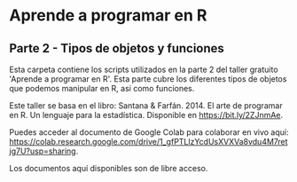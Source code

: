 # Aprende a programar en R 
## Parte 2 - Tipos de objetos y funciones  
Esta carpeta contiene los scripts utilizados en la parte 2 del taller gratuito 'Aprende a programar en R'. Esta parte cubre los diferentes tipos de objetos que podemos manipular en R, asi como funciones.  
  
Este taller se basa en el libro: Santana & Farfán. 2014. El arte de programar en R. Un lenguaje para la estadística. Disponible en https://bit.ly/2ZJnmAe.  
  
Puedes acceder al documento de Google Colab para colaborar en vivo aquí: https://colab.research.google.com/drive/1_gfPTLlzYcdUsXVXVa8vdu4M7retjg7U?usp=sharing.  
  
Los documentos aquí disponibles son de libre acceso.
